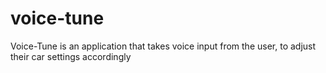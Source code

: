# voice-tune
Voice-Tune is an application that takes voice input from the user, to adjust their car settings accordingly
